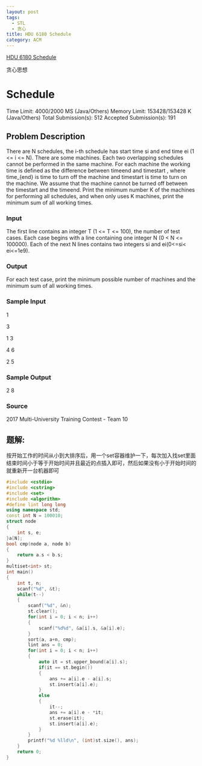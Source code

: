 ```yaml
---
layout: post
tags:
  - STL
  - 贪心
title: HDU 6180 Schedule
category: ACM
---
```


[HDU 6180 Schedule](http://acm.hdu.edu.cn/showproblem.php?pid=6180)

贪心思想

<!--more-->

# Schedule

Time Limit: 4000/2000 MS (Java/Others)    Memory Limit: 153428/153428 K (Java/Others)
Total Submission(s): 512    Accepted Submission(s): 191


## Problem Description
There are N schedules, the i-th schedule has start time si and end time ei (1 <= i <= N). There are some machines. Each two overlapping schedules cannot be performed in the same machine. For each machine the working time is defined as the difference between timeend and timestart , where time_{end} is time to turn off the machine and timestart is time to turn on the machine. We assume that the machine cannot be turned off between the timestart and the timeend. 
Print the minimum number K of the machines for performing all schedules, and when only uses K machines, print the minimum sum of all working times.
 

### Input
The first line contains an integer T (1 <= T <= 100), the number of test cases. Each case begins with a line containing one integer N (0 < N <= 100000). Each of the next N lines contains two integers si and ei(0<=si< ei<=1e9).
 

### Output
For each test case, print the minimum possible number of machines and the minimum sum of all working times.
 

### Sample Input
1

3

1 3

4 6

2 5
 

### Sample Output
2 8
 

### Source
2017 Multi-University Training Contest - Team 10
 

## 题解:
按开始工作的时间从小到大排序后，用一个set容器维护一下，每次加入找set里面结束时间小于等于开始时间并且最近的点插入即可，然后如果没有小于开始时间的就重新开一台机器即可



```c++
#include <cstdio>
#include <cstring>
#include <set>
#include <algorithm>
#define lint long long
using namespace std;
const int N = 100010;
struct node
{
    int s, e;
}a[N];
bool cmp(node a, node b)
{
    return a.s < b.s;
}
multiset<int> st;
int main()
{
    int t, n;
    scanf("%d", &t);
    while(t--)
    {
        scanf("%d", &n);
        st.clear();
        for(int i = 0; i < n; i++)
        {
            scanf("%d%d", &a[i].s, &a[i].e);
        }
        sort(a, a+n, cmp);
        lint ans = 0;
        for(int i = 0; i < n; i++)
        {
            auto it = st.upper_bound(a[i].s);
            if(it == st.begin())
            {
                ans += a[i].e - a[i].s;
                st.insert(a[i].e);
            }
            else
            {
                it--;
                ans += a[i].e - *it;
                st.erase(it);
                st.insert(a[i].e);
            }
        }
        printf("%d %lld\n", (int)st.size(), ans);
    }
    return 0;
}
```
